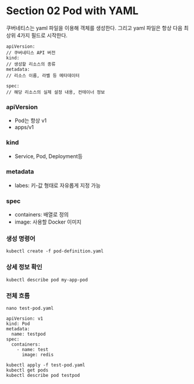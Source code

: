 # Section 02 Pod with YAML

쿠버네티스는 yaml 파일을 이용해 객체를 생성한다. 그리고 yaml 파일은 항상 다음 최상위 4가지 필드로 시작한다.
~~~
apiVersion: 
// 쿠버네티스 API 버전
kind:
// 생성할 리소스의 종류
metadata:
// 리소스 이름, 라벨 등 메타데이터

spec:
// 해당 리소스의 실제 설정 내용, 컨테이너 정보
~~~

### apiVersion
- Pod는 항상 v1
- apps/v1

### kind
- Service, Pod, Deployment등

### metadata
- labes: 키-값 형태로 자유롭게 지정 가능

### spec
- containers: 배열로 정의
- image: 사용할 Docker 이미지

### 생성 명령어
~~~
kubectl create -f pod-definition.yaml
~~~
### 상세 정보 확인
~~~
kubectl describe pod my-app-pod
~~~

### 전체 흐름
~~~
nano test-pod.yaml

apiVersion: v1
kind: Pod
metadata:
  name: testpod
spec:
  containers:
    - name: test
      image: redis
      
kubectl apply -f test-pod.yaml
kubectl get pods
kubectl describe pod testpod
~~~